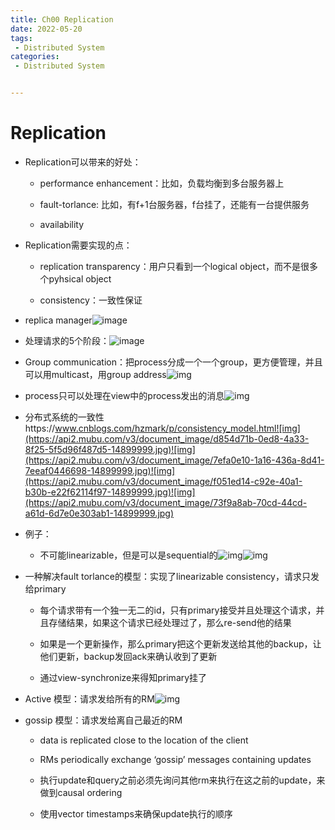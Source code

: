```yaml
---
title: Ch00 Replication
date: 2022-05-20
tags:
 - Distributed System
categories:
 - Distributed System


---
```


# Replication

- Replication可以带来的好处：

  - performance enhancement：比如，负载均衡到多台服务器上

  - fault-torlance: 比如，有f+1台服务器，f台挂了，还能有一台提供服务

  - availability

- Replication需要实现的点：

  - replication transparency：用户只看到一个logical object，而不是很多个pyhsical object

  - consistency：一致性保证

- replica manager![image](https://markdown-1301334775.cos.eu-frankfurt.myqcloud.com/a307bfee-f5aa-4823-bc6a-e05c695f4f9b-14899999.jpg)

- 处理请求的5个阶段：![image](https://api2.mubu.com/v3/document_image/1bc77446-b2a3-4f9b-af67-60cd46dfe71c-14899999.jpg)

- Group communication：把process分成一个一个group，更方便管理，并且可以用multicast，用group address![img](https://api2.mubu.com/v3/document_image/44c9a64c-07df-4300-8a97-41b83ef82374-14899999.jpg)

- process只可以处理在view中的process发出的消息![img](https://api2.mubu.com/v3/document_image/f02e0998-58bf-46b4-bf16-ea9ca388febd-14899999.jpg)

- 分布式系统的一致性https://www.cnblogs.com/hzmark/p/consistency_model.html![img](https://api2.mubu.com/v3/document_image/d854d71b-0ed8-4a33-8f25-5f5d96f487d5-14899999.jpg)![img](https://api2.mubu.com/v3/document_image/7efa0e10-1a16-436a-8d41-7eeaf0446698-14899999.jpg)![img](https://api2.mubu.com/v3/document_image/f051ed14-c92e-40a1-b30b-e22f62114f97-14899999.jpg)![img](https://api2.mubu.com/v3/document_image/73f9a8ab-70cd-44cd-a61d-6d7e0e303ab1-14899999.jpg)

- 例子：

  

  - 不可能linearizable，但是可以是sequential的![img](https://api2.mubu.com/v3/document_image/09300424-5753-438e-ae3d-4aeec363ff60-14899999.jpg)![img](https://api2.mubu.com/v3/document_image/349dda59-bda5-46fd-969b-bc9d7ae5e56a-14899999.jpg)

- 一种解决fault torlance的模型：实现了linearizable consistency，请求只发给primary

  

  - 每个请求带有一个独一无二的id，只有primary接受并且处理这个请求，并且存储结果，如果这个请求已经处理过了，那么re-send他的结果

  - 如果是一个更新操作，那么primary把这个更新发送给其他的backup，让他们更新，backup发回ack来确认收到了更新

  - 通过view-synchronize来得知primary挂了

- Active 模型：请求发给所有的RM![img](https://api2.mubu.com/v3/document_image/0a150abe-2ae9-4dcc-91d4-711089eab660-14899999.jpg)

- gossip 模型：请求发给离自己最近的RM

  

  - data is replicated close to the location of the client

  - RMs periodically exchange ‘gossip’ messages containing updates

  - 执行update和query之前必须先询问其他rm来执行在这之前的update，来做到causal ordering

  - 使用vector timestamps来确保update执行的顺序